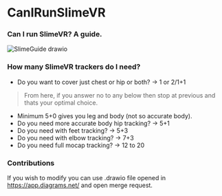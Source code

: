 # CanIRunSlimeVR
### Can I run SlimeVR? A guide.

![SlimeGuide drawio](https://github.com/MenacingExiler/CanIRunSlimeVR/assets/95016176/505b4a52-5dc0-47c7-980f-3fbc8ebc9d6d)


### How many SlimeVR trackers do I need?

- Do you want to cover just chest or hip or both? -> 1 or 2/1+1
>From here, if you answer no to any below then stop at previous and thats your optimal choice.
- Minimum 5+0 gives you leg and body (not so accurate body).
- Do you need more accurate body hip tracking? -> 5+1
- Do you need with feet tracking? -> 5+3
- Do you need with elbow tracking? -> 7+3
- Do you need full mocap tracking? -> 12 to 20

### Contributions

If you wish to modify you can use .drawio file opened in https://app.diagrams.net/ and open merge request.
